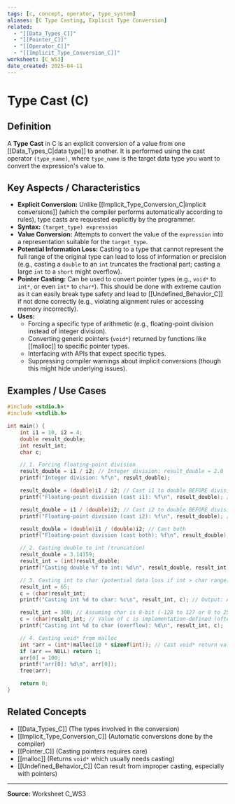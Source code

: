 ```yaml
---
tags: [c, concept, operator, type_system]
aliases: [C Type Casting, Explicit Type Conversion]
related:
  - "[[Data_Types_C]]"
  - "[[Pointer_C]]"
  - "[[Operator_C]]"
  - "[[Implicit_Type_Conversion_C]]"
worksheet: [C_WS3]
date_created: 2025-04-11
---
```

# Type Cast (C)

## Definition

A **Type Cast** in C is an explicit conversion of a value from one [[Data_Types_C|data type]] to another. It is performed using the cast operator `(type_name)`, where `type_name` is the target data type you want to convert the expression's value to.

## Key Aspects / Characteristics

- **Explicit Conversion:** Unlike [[Implicit_Type_Conversion_C|implicit conversions]] (which the compiler performs automatically according to rules), type casts are requested explicitly by the programmer.
- **Syntax:** `(target_type) expression`
- **Value Conversion:** Attempts to convert the value of the `expression` into a representation suitable for the `target_type`.
- **Potential Information Loss:** Casting to a type that cannot represent the full range of the original type can lead to loss of information or precision (e.g., casting a `double` to an `int` truncates the fractional part; casting a large `int` to a `short` might overflow).
- **Pointer Casting:** Can be used to convert pointer types (e.g., `void*` to `int*`, or even `int*` to `char*`). This should be done with extreme caution as it can easily break type safety and lead to [[Undefined_Behavior_C]] if not done correctly (e.g., violating alignment rules or accessing memory incorrectly).
- **Uses:**
    - Forcing a specific type of arithmetic (e.g., floating-point division instead of integer division).
    - Converting generic pointers (`void*`) returned by functions like [[malloc]] to specific pointer types.
    - Interfacing with APIs that expect specific types.
    - Suppressing compiler warnings about implicit conversions (though this might hide underlying issues).

## Examples / Use Cases

```c
#include <stdio.h>
#include <stdlib.h>

int main() {
    int i1 = 10, i2 = 4;
    double result_double;
    int result_int;
    char c;

    // 1. Forcing floating-point division
    result_double = i1 / i2; // Integer division: result_double = 2.0
    printf("Integer division: %f\n", result_double);

    result_double = (double)i1 / i2; // Cast i1 to double BEFORE division
    printf("Floating-point division (cast i1): %f\n", result_double); // Output: 2.5

    result_double = i1 / (double)i2; // Cast i2 to double BEFORE division
    printf("Floating-point division (cast i2): %f\n", result_double); // Output: 2.5

    result_double = (double)i1 / (double)i2; // Cast both
    printf("Floating-point division (cast both): %f\n", result_double); // Output: 2.5

    // 2. Casting double to int (truncation)
    result_double = 3.14159;
    result_int = (int)result_double;
    printf("Casting double %f to int: %d\n", result_double, result_int); // Output: 3

    // 3. Casting int to char (potential data loss if int > char range)
    result_int = 65;
    c = (char)result_int;
    printf("Casting int %d to char: %c\n", result_int, c); // Output: A

    result_int = 300; // Assuming char is 8-bit (-128 to 127 or 0 to 255)
    c = (char)result_int; // Value of c is implementation-defined (often wraps around)
    printf("Casting int %d to char (overflow): %d\n", result_int, c);

    // 4. Casting void* from malloc
    int *arr = (int*)malloc(10 * sizeof(int)); // Cast void* return value
    if (arr == NULL) return 1;
    arr[0] = 100;
    printf("arr[0]: %d\n", arr[0]);
    free(arr);

    return 0;
}
```

## Related Concepts
- [[Data_Types_C]] (The types involved in the conversion)
- [[Implicit_Type_Conversion_C]] (Automatic conversions done by the compiler)
- [[Pointer_C]] (Casting pointers requires care)
- [[malloc]] (Returns `void*` which usually needs casting)
- [[Undefined_Behavior_C]] (Can result from improper casting, especially with pointers)

---
**Source:** Worksheet C_WS3